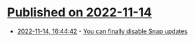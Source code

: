 # [Published on 2022-11-14](index.md)

* [2022-11-14, 16:44:42](https://lobste.rs/s/uolhei/you_can_finally_disable_snap_updates) - [You can finally disable Snap updates](https://merlijn.sebrechts.be/blog/2022-11-10-turn-off-snap-updates/)
